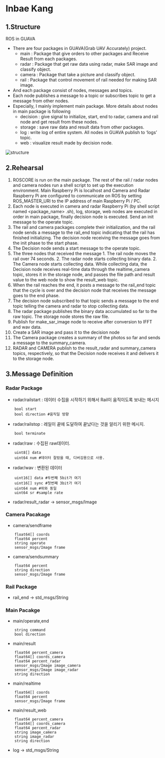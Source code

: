 
# **Inbae Kang**

## 1.Structure
ROS in GUAVA
  - There are four packages in GUAVA(Grab UAV Accurately) project.
    - main : Package that give orders to other packages and Receive Result from each packages.
    - radar : Package that get raw data using radar, make SAR image and classify object.
    - camera : Package that take a picture and classify object.
    - rail : Package that control movement of rail needed for making SAR image.
  - And each package consist of nodes, messages and topics.
  - Each node publishes a message to a topic or subscribes topic to get a message from other nodes.
  - Especially, I mainly implement main package. More details about nodes in main package is following
    - decision : give signal to initialize, start, end to radar, camera and rail node and get result from these nodes.
    - storage : save raw data and result data from other packages.
    - log : write log of entire system. All nodes in GUAVA publish to ‘logs’ topic.
    - web : visualize result made by decision node.

![structure](https://i.imgur.com/poalF5m.jpg)

## 2.Rehearsal
  1. ROSCORE is run on the main package. The rest of the rail / radar nodes and camera nodes run a shell script to set up the execution environment. Main Raspberry Pi is localhost and Camera and Radar Raspberry Pi are configured to communicate on ROS by setting ROS_MASTER_URI to the IP address of main Raspberry Pi / PC.
  2. Each node is executed in camera and radar Raspberry Pi (by shell script named <package_name> .sh), log, storage, web nodes are executed in order in main package, finally decision node is executed. Send an init message to the operate topic.
  3. The rail and camera packages complete their initialization, and the rail node sends a message to the rail_end topic indicating that the rail has finished initializing. The decision node receiving the message goes from the init phase to the start phase.
  4. The Decision node sends a start message to the operate topic.
  5. The three nodes that received the message 1. The rail node moves the rail over 74 seconds. 2. The radar node starts collecting binary data. 2. The Camera node starts collecting data. While collecting data, the Decision node receives real-time data through the realtime_camera topic, stores it in the storage node, and passes the file path and result value to the web node to show the result_web topic.
  6. When the rail reaches the end, it posts a message to the rail_end topic that the cycle is over and the decision node that receives the message goes to the end phase.
  7. The decision node subscribed to that topic sends a message to the end topic telling the camera and radar to stop collecting data.
  8. The radar package publishes the binary data accumulated so far to the raw topic. The storage node stores the raw file.
  9. Publish for make_sar_image node to receive after conversion to IFFT and wav data.
  10. Create a SAR image and pass it to the decision node
  11. The Camera package creates a summary of the photos so far and sends a message to the summary_camera.
  12. RADAR and CAMERA publish to the result_radar and summary_camera topics, respectively, so that the Decision node receives it and delivers it to the storage node.
 
## 3.Message Definition

### Radar Package

- radar/railstart : 데이터 수집을 시작하기 위해서 Rail이 움직이도록 보내는 메시지
```
    bool start
    bool direction #움직일 방향
```
- radar/railstop : 레일이 끝에 도달하여 끝났다는 것을 알리기 위한 메시지.
```
    bool terminate
```
- radar/raw : 수집된 raw데이터.
```
    uint8[] data
    uint64 num #데이터 잘랐을 때, 디버깅용으로 사용.
```
- radar/wav : 변환된 데이터
```
    uint16[] data #두번째 5bit가 여기
    uint16[] sync #첫번째 3bit가 여기
    uint64 num #위와 동일
    uint64 sr #sample rate
```
- radar/result_radar → sensor_msgs/Image

### Camera Pacakage

- camera/sendframe
```
    float64[] coords
    float64 percent
    string operate
    sensor_msgs/Image frame
```
- camera/sendsummary
```
    float64 percent
    string direction
    sensor_msgs/Image frame
```
### Rail Package

- rail_end → std_msgs/String

### Main Pacakge

- main/operate,end
```
    string command
    bool direction
```
- main/result
```
    float64 percent_camera
    float64[] coords_camera
    float64 percent_radar
    sensor_msgs/Image image_camera
    sensor_msgs/Image image_radar
    string direction
```
- main/realtime
```
    float64[] coords
    float64 percent
    sensor_msgs/Image frame
```
- main/result_web
```
    float64 percent_camera
    float64[] coords_camera
    float64 percent_radar
    string image_camera
    string image_radar
    string direction
```
- log → std_msgs/String

